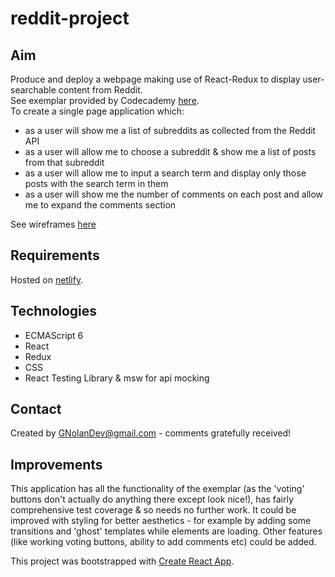 # reddit-project

## Aim
Produce and deploy a webpage making use of React-Redux to display user-searchable content from Reddit.  
See exemplar provided by Codecademy [here](https://reddit-client.netlify.app/).  
To create a single page application which:
- as a user will show me a list of subreddits as collected from the Reddit API
- as a user will allow me to choose a subreddit & show me a list of posts from that subreddit
- as a user will allow me to input a search term and display only those posts with the search term in them
- as a user will show me the number of comments on each post and allow me to expand the comments section  

See wireframes [here](https://github.com/GNolanDev/reddit-project/tree/main/wireframes)

## Requirements
Hosted on [netlify](https://gnolandev-reddit-project.netlify.app/).

## Technologies

- ECMAScript 6
- React
- Redux
- CSS
- React Testing Library & msw for api mocking

## Contact

Created by GNolanDev@gmail.com - comments gratefully received!

## Improvements

This application has all the functionality of the exemplar (as the 'voting' buttons don't actually do anything there except look nice!), has fairly comprehensive test coverage & so needs no further work.  It could be improved with styling for better aesthetics - for example by adding some transitions and 'ghost' templates while elements are loading. Other features (like working voting buttons, ability to add comments etc) could be added.

This project was bootstrapped with [Create React App](https://github.com/facebook/create-react-app).

